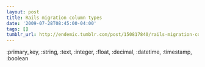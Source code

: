 ```yaml
---
layout: post
title: Rails migration column types
date: '2009-07-28T08:45:00-04:00'
tags: []
tumblr_url: http://endemic.tumblr.com/post/150817840/rails-migration-column-types
---
```

:primary\_key,&nbsp;:string, :text, :integer, :float, :decimal, :datetime, :timestamp, :boolean

